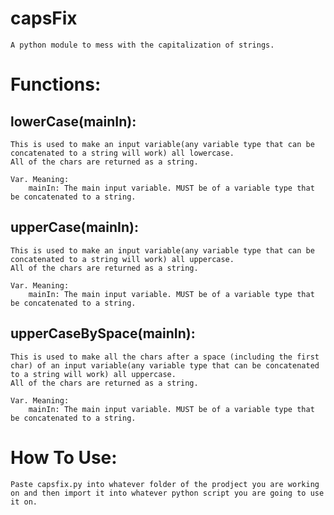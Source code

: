 # capsFix
    A python module to mess with the capitalization of strings.
# Functions:
##  lowerCase(mainIn):
    This is used to make an input variable(any variable type that can be concatenated to a string will work) all lowercase.
    All of the chars are returned as a string.

    Var. Meaning:
        mainIn: The main input variable. MUST be of a variable type that be concatenated to a string.
##  upperCase(mainIn):
    This is used to make an input variable(any variable type that can be concatenated to a string will work) all uppercase.
    All of the chars are returned as a string.
 
    Var. Meaning:
        mainIn: The main input variable. MUST be of a variable type that be concatenated to a string.
##  upperCaseBySpace(mainIn):
    This is used to make all the chars after a space (including the first char) of an input variable(any variable type that can be concatenated to a string will work) all uppercase.
    All of the chars are returned as a string.
 
    Var. Meaning:
        mainIn: The main input variable. MUST be of a variable type that be concatenated to a string.
# How To Use:
    Paste capsfix.py into whatever folder of the prodject you are working on and then import it into whatever python script you are going to use it on.
